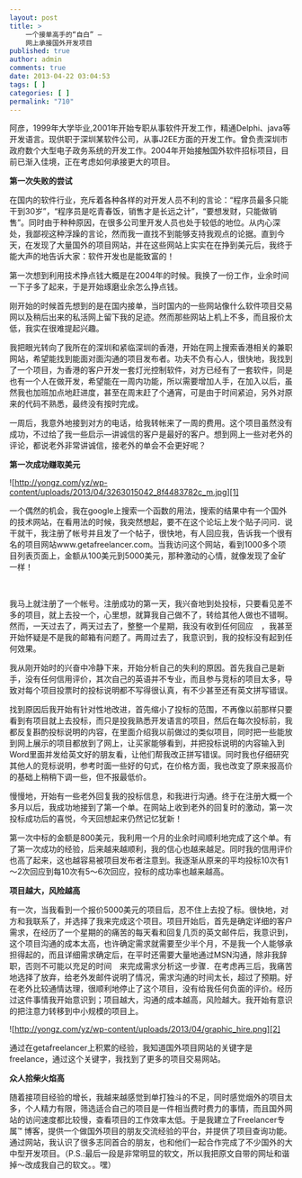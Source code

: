 ```yaml
---
layout: post
title: >
    一个接单高手的“自白” –
    网上承接国外开发项目
published: true
author: admin
comments: true
date: 2013-04-22 03:04:53
tags: [ ]
categories: [ ]
permalink: "710"
---
```

阿彦，1999年大学毕业,2001年开始专职从事软件开发工作，精通Delphi、java等开发语言。现供职于深圳某软件公司，从事J2EE方面的开发工作。曾负责深圳市政府数个大型电子政务系统的开发工作。2004年开始接触国外软件招标项目，目前已渐入佳境，正在考虑如何承接更大的项目。

**第一次失败的尝试**

在国内的软件行业，充斥着各种各样的对开发人员不利的言论：“程序员最多只能干到30岁”，“程序员是吃青春饭，销售才是长远之计”，“要想发财，只能做销售”。同时由于种种原因，在很多公司里开发人员也处于较低的地位。从内心深处，我鄙视这种浮躁的言论，然而我一直找不到能够支持我观点的论据。直到今天，在发现了大量国外的项目网站，并在这些网站上实实在在挣到美元后，我终于能大声的地告诉大家：软件开发也是能致富的！

第一次想到利用技术挣点钱大概是在2004年的时候。我换了一份工作，业余时间一下子多了起来，于是开始琢磨业余怎么挣点钱。

刚开始的时候首先想到的是在国内接单，当时国内的一些网站像什么软件项目交易网以及稍后出来的私活网上留下我的足迹。然而那些网站上机上不多，而且报价太低，我实在很难提起兴趣。

我把眼光转向了我所在的深圳和紧临深圳的香港，开始在网上搜索香港相关的兼职网站，希望能找到能面对面沟通的项目发布者。功夫不负有心人，很快地，我找到了一个项目，为香港的客户开发一套灯光控制软件，对方已经有了一套软件，同是也有一个人在做开发，希望能在一周内功能，所以需要增加人手，在加入以后，虽然我也加班加点地赶进度，甚至在周末赶了个通宵，可是由于时间紧迫，另外对原来的代码不熟悉，最终没有按时完成。

一周后，我意外地接到对方的电话，给我转帐来了一周的费用。这个项目虽然没有成功，不过给了我一些启示—讲诚信的客户是最好的客户。想到网上一些对老外的评论，都说老外非常讲诚信，接老外的单会不会更好呢？




**第一次成功赚取美元**

![http://yongz.com/yz/wp-content/uploads/2013/04/3263015042_8f4483782c_m.jpg][1]

一个偶然的机会，我在google上搜索一个函数的用法，搜索的结果中有一个国外的技术网站，在看用法的时候，我突然想起，要不在这个论坛上发个贴子问问．说干就干，我注册了帐号并且发了一个帖子，很快地，有人回应我，告诉我一个很有名的项目网站www.getafreelancer.com。当我访问这个网站，看到1000多个项目列表页面上，金额从100美元到5000美元，那种激动的心情，就像发现了金矿一样！

&nbsp;

我马上就注册了一个帐号。注册成功的第一天，我兴奋地到处投标，只要看见差不多的项目，就上去投一个，心里想，就算我自己做不了，转给其他人做也不错啊。然而，一天过去了，两天过去了，整整一个星期，我没有收到任何回应　，我甚至开始怀疑是不是我的邮箱有问题了。两周过去了，我意识到，我的投标没有起到任何效果。

我从刚开始时的兴奋中冷静下来，开始分析自己的失利的原因。首先我自己是新手，没有任何信用评价，其次自己的英语并不专业，而且参与竞标的项目太多，导致对每个项目投票时的投标说明都不写得很认真，有不少甚至还有英文拼写错误。

找到原因后我开始有针对性地改进，首先缩小了投标的范围，不再像以前那样只要看到有项目就上去投标，而只是投我熟悉开发语言的项目，然后在每次投标前，我都反复斟酌投标说明的内容，在里面介绍我以前做过的类似项目，同时把一些能放到网上展示的项目都放到了网上，让买家能够看到，并把投标说明的内容输入到Word里面并发给英文好的朋友看，让他们帮我改正拼写错误。同时我也仔细研究其他人的竞标说明，参考时面一些好的句式，在价格方面，我也改变了原来报高价的基础上稍稍下调一些，但不报最低价。

慢慢地，开始有一些老外回复我的投标信息，和我进行沟通。终于在注册大概一个多月以后，我成功地接到了第一个单。在网站上收到老外的回复时的激动，第一次投标成功后的喜悦，今天回想起来仍然记忆犹新！

第一次中标的金额是800美元，我利用一个月的业余时间顺利地完成了这个单。有了第一次成功的经验，后来越来越顺利，我的信心也越来越足。同时我的信用评价也高了起来，这也越容易被项目发布者注意到。我逐渐从原来的平均投标10次有1～2次回应到每10次有5～6次回应，投标的成功率也越来越高。

**项目越大，风险越高**

有一次，当我看到一个报价5000美元的项目后，忍不住上去投了标。很快地，对方和我联系了，并选择了我来完成这个项目。项目开始后，首先是确定详细的客户需求，在经历了一个星期的的痛苦的每天看和回复几页的英文邮件后，我意识到，这个项目沟通的成本太高，也许确定需求就需要至少半个月，不是我一个人能够承担得起的，而且详细需求确定后，在平时还需要大量地通过MSN沟通，除非我辞职，否则不可能以充足的时间　来完成需求分析这一步骤．在考虑再三后，我痛苦地选择了放弃，给老外发邮件说明了情况，需求沟通的时间太长，超过了预期。好在老外比较通情达理，很顺利地停止了这个项目，没有给我任何负面的评价。经历过这件事情我开始意识到；项目越大，沟通的成本越高，风险越大。我开始有意识的把注意力转移到中小规模的项目上。

![http://yongz.com/yz/wp-content/uploads/2013/04/graphic_hire.png][2]

通过在getafreelancer上积累的经验，我知道国外项目网站的关键字是freelance，通过这个关键字，我找到了更多的项目交易网站。

**众人拾柴火焰高**



随着接项目经验的增长，我越来越感觉到单打独斗的不足，同时感觉烟外的项目太多，个人精力有限，筛选适合自己的项目是一件相当费时费力的事情，而且国外网站的访问速度都比较慢，查看项目的工作效率太低。于是我建立了Freelancer专属™ 博客，提供一个做国外项目的朋友交流经验的平台，并提供了项目查询功能。通过网站，我认识了很多志同首合的朋友，也和他们一起合作完成了不少国外的大中型开发项目。（P.S.:最后一段是非常明显的软文，所以我把原文自带的网址和谐掉～改成我自己的软文。。嘿）

 [1]: http://yongz.com/yz/wp-content/uploads/2013/04/3263015042_8f4483782c_m.jpg
 [2]: http://yongz.com/yz/wp-content/uploads/2013/04/graphic_hire.png